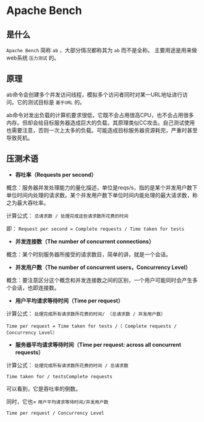 # Apache Bench

## 是什么

`Apache Bench` 简称 `ab` ，大部分情况都称其为 `ab` 而不是全称。 主要用途是用来做web系统 `压力测试` 的。

## 原理

ab命令会创建多个并发访问线程，模拟多个访问者同时对某一URL地址进行访问。它的测试目标是 `基于URL` 的。

ab命令对发出负载的计算机要求很低，它既不会占用很高CPU，也不会占用很多内存。但却会给目标服务器造成巨大的负载，其原理类似CC攻击。自己测试使用也需要注意，否则一次上太多的负载。可能造成目标服务器资源耗完，严重时甚至导致死机。

## 压测术语

* **吞吐率（Requests per second）**

概念：服务器并发处理能力的量化描述，单位是reqs/s，指的是某个并发用户数下单位时间内处理的请求数。某个并发用户数下单位时间内能处理的最大请求数，称之为最大吞吐率。

计算公式： `总请求数 / 处理完成这些请求数所花费的时间`

即： `Request per second = Complete requests / Time taken for tests`

* **并发连接数（The number of concurrent connections）**

概念：某个时刻服务器所接受的请求数目，简单的讲，就是一个会话。

* **并发用户数（The number of concurrent users，Concurrency Level）**

概念：要注意区分这个概念和并发连接数之间的区别，一个用户可能同时会产生多个会话，也即连接数。

* **用户平均请求等待时间（Time per request）**

计算公式： `处理完成所有请求数所花费的时间/ （总请求数 / 并发用户数）`

 `Time per request = Time taken for tests /（ Complete requests / Concurrency Level）`

* **服务器平均请求等待时间（Time per request: across all concurrent requests）**

计算公式： `处理完成所有请求数所花费的时间 / 总请求数`

 `Time taken for / testsComplete requests`

可以看到，它是吞吐率的倒数。

同时，它也= `用户平均请求等待时间/并发用户数`

 `Time per request / Concurrency Level`
